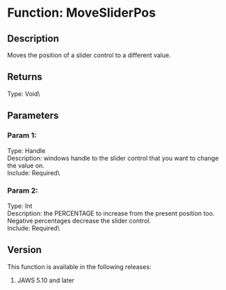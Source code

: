 # Function: MoveSliderPos

## Description

Moves the position of a slider control to a different value.

## Returns

Type: Void\

## Parameters

### Param 1:

Type: Handle\
Description: windows handle to the slider control that you want to
change the value on.\
Include: Required\

### Param 2:

Type: Int\
Description: the PERCENTAGE to increase from the present position too.
Negative percentages decrease the slider control.\
Include: Required\

## Version

This function is available in the following releases:

1.  JAWS 5.10 and later
